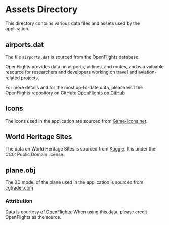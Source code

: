 # Assets Directory

This directory contains various data files and assets used by the application.

## airports.dat

The file `airports.dat` is sourced from the OpenFlights database. 

OpenFlights provides data on airports, airlines, and routes, and is a valuable resource for researchers and developers working on travel and aviation-related projects.

For more details and for the most up-to-date data, please visit the OpenFlights repository on GitHub: [OpenFlights on GitHub](https://github.com/jpatokal/openflights)

## Icons

The icons used in the application are sourced from [Game-icons.net](https://game-icons.net/).

## World Heritage Sites

The data on World Heritage Sites is sourced from [Kaggle](https://www.kaggle.com/datasets/ujwalkandi/unesco-world-heritage-sites?select=whc-sites-2019.csv).
It is under the CC0: Public Domain license.

## plane.obj

The 3D model of the plane used in the application is sourced from [cgtrader.com](https://www.cgtrader.com/items/4140769/download-page)

### Attribution

Data is courtesy of [OpenFlights](https://github.com/jpatokal/openflights). When using this data, please credit OpenFlights as the source.
